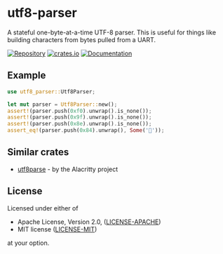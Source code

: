 # utf8-parser

A stateful one-byte-at-a-time UTF-8 parser. This is useful for things like
building characters from bytes pulled from a UART.

[![Repository](https://img.shields.io/badge/github-utf8--parser-/)](https://github.com/Property404/utf8-parser)
[![crates.io](https://img.shields.io/crates/v/utf8-parser.svg)](https://crates.io/crates/utf8-parser)
[![Documentation](https://docs.rs/utf8-parser/badge.svg)](https://docs.rs/utf8-parser)

## Example

```rust
use utf8_parser::Utf8Parser;

let mut parser = Utf8Parser::new();
assert!(parser.push(0xf0).unwrap().is_none());
assert!(parser.push(0x9f).unwrap().is_none());
assert!(parser.push(0x8e).unwrap().is_none());
assert_eq!(parser.push(0x84).unwrap(), Some('🎄'));
```

## Similar crates

* [utf8parse](https://crates.io/crates/utf8parse) - by the Alacritty project

## License

Licensed under either of

* Apache License, Version 2.0, ([LICENSE-APACHE](https://www.apache.org/licenses/LICENSE-2.0))
* MIT license ([LICENSE-MIT](https://opensource.org/licenses/MIT))

at your option.
